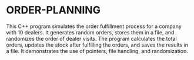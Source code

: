 # ORDER-PLANNING
 This C++ program simulates the order fulfillment process for a company with 10 dealers. It generates random orders, stores them in a file, and randomizes the order of dealer visits. The program calculates the total orders, updates the stock after fulfilling the orders, and saves the results in a file. It demonstrates the use of pointers, file handling, and randomization.
